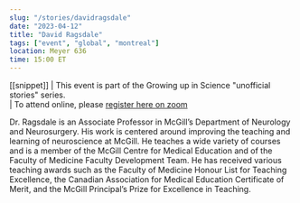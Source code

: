 ```yaml
---
slug: "/stories/davidragsdale"
date: "2023-04-12"
title: "David Ragsdale"
tags: ["event", "global", "montreal"]
location: Meyer 636
time: 15:00 ET
---
```

[[snippet]]
| This event is part of the Growing up in Science "unofficial stories" series. <br/>
| To attend online, please <a href="https://mcgill.zoom.us/meeting/register/tZclc-qqqz0jH9dwNiTYbPlku00u2VZ6CBRs#/registration" target="_blank">register here on zoom</a>

Dr. Ragsdale is an Associate Professor in McGill’s Department of Neurology and Neurosurgery. His work is centered around improving the teaching and learning of neuroscience at McGill. He teaches a wide variety of courses and is a member of the McGill Centre for Medical Education and of the Faculty of Medicine Faculty Development Team. He has received various teaching awards such as the Faculty of Medicine Honour List for Teaching Excellence, the Canadian Association for Medical Education Certificate of Merit, and the McGill Principal’s Prize for Excellence in Teaching.